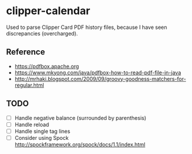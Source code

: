 # clipper-calendar

Used to parse Clipper Card PDF history files, because I have seen discrepancies (overcharged).

## Reference

* https://pdfbox.apache.org
* https://www.mkyong.com/java/pdfbox-how-to-read-pdf-file-in-java
* http://mrhaki.blogspot.com/2009/09/groovy-goodness-matchers-for-regular.html

## TODO

* [ ] Handle negative balance (surrounded by parenthesis)
* [ ] Handle reload
* [ ] Handle single tag lines
* [ ] Consider using Spock http://spockframework.org/spock/docs/1.1/index.html
